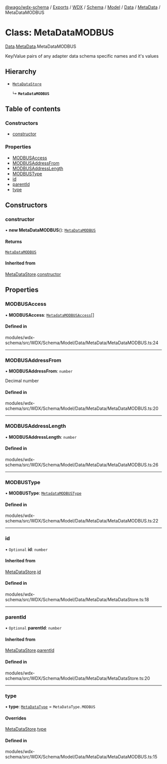 [@wago/wdx-schema](../README.md) / [Exports](../modules.md) / [WDX](../modules/WDX.md) / [Schema](../modules/WDX.Schema.md) / [Model](../modules/WDX.Schema.Model.md) / [Data](../modules/WDX.Schema.Model.Data.md) / [MetaData](../modules/WDX.Schema.Model.Data.MetaData.md) / MetaDataMODBUS

# Class: MetaDataMODBUS

[Data](../modules/WDX.Schema.Model.Data.md).[MetaData](../modules/WDX.Schema.Model.Data.MetaData.md).MetaDataMODBUS

Key/Value pairs of any adapter data schema specific names and it's values

## Hierarchy

- [`MetaDataStore`](WDX.Schema.Model.Data.MetaData.MetaDataStore.md)

  ↳ **`MetaDataMODBUS`**

## Table of contents

### Constructors

- [constructor](WDX.Schema.Model.Data.MetaData.MetaDataMODBUS.md#constructor)

### Properties

- [MODBUSAccess](WDX.Schema.Model.Data.MetaData.MetaDataMODBUS.md#modbusaccess)
- [MODBUSAddressFrom](WDX.Schema.Model.Data.MetaData.MetaDataMODBUS.md#modbusaddressfrom)
- [MODBUSAddressLength](WDX.Schema.Model.Data.MetaData.MetaDataMODBUS.md#modbusaddresslength)
- [MODBUSType](WDX.Schema.Model.Data.MetaData.MetaDataMODBUS.md#modbustype)
- [id](WDX.Schema.Model.Data.MetaData.MetaDataMODBUS.md#id)
- [parentId](WDX.Schema.Model.Data.MetaData.MetaDataMODBUS.md#parentid)
- [type](WDX.Schema.Model.Data.MetaData.MetaDataMODBUS.md#type)

## Constructors

### constructor

• **new MetaDataMODBUS**(): [`MetaDataMODBUS`](WDX.Schema.Model.Data.MetaData.MetaDataMODBUS.md)

#### Returns

[`MetaDataMODBUS`](WDX.Schema.Model.Data.MetaData.MetaDataMODBUS.md)

#### Inherited from

[MetaDataStore](WDX.Schema.Model.Data.MetaData.MetaDataStore.md).[constructor](WDX.Schema.Model.Data.MetaData.MetaDataStore.md#constructor)

## Properties

### MODBUSAccess

• **MODBUSAccess**: [`MetadataMODBUSAccess`](../enums/WDX.Schema.Model.Data.MetaData.MetadataMODBUSAccess.md)[]

#### Defined in

modules/wdx-schema/src/WDX/Schema/Model/Data/MetaData/MetaDataMODBUS.ts:24

___

### MODBUSAddressFrom

• **MODBUSAddressFrom**: `number`

Decimal number

#### Defined in

modules/wdx-schema/src/WDX/Schema/Model/Data/MetaData/MetaDataMODBUS.ts:20

___

### MODBUSAddressLength

• **MODBUSAddressLength**: `number`

#### Defined in

modules/wdx-schema/src/WDX/Schema/Model/Data/MetaData/MetaDataMODBUS.ts:26

___

### MODBUSType

• **MODBUSType**: [`MetadataMODBUSType`](../enums/WDX.Schema.Model.Data.MetaData.MetadataMODBUSType.md)

#### Defined in

modules/wdx-schema/src/WDX/Schema/Model/Data/MetaData/MetaDataMODBUS.ts:22

___

### id

• `Optional` **id**: `number`

#### Inherited from

[MetaDataStore](WDX.Schema.Model.Data.MetaData.MetaDataStore.md).[id](WDX.Schema.Model.Data.MetaData.MetaDataStore.md#id)

#### Defined in

modules/wdx-schema/src/WDX/Schema/Model/Data/MetaData/MetaDataStore.ts:18

___

### parentId

• `Optional` **parentId**: `number`

#### Inherited from

[MetaDataStore](WDX.Schema.Model.Data.MetaData.MetaDataStore.md).[parentId](WDX.Schema.Model.Data.MetaData.MetaDataStore.md#parentid)

#### Defined in

modules/wdx-schema/src/WDX/Schema/Model/Data/MetaData/MetaDataStore.ts:20

___

### type

• **type**: [`MetaDataType`](../enums/WDX.Schema.Model.Data.MetaData.MetaDataType.md) = `MetaDataType.MODBUS`

#### Overrides

[MetaDataStore](WDX.Schema.Model.Data.MetaData.MetaDataStore.md).[type](WDX.Schema.Model.Data.MetaData.MetaDataStore.md#type)

#### Defined in

modules/wdx-schema/src/WDX/Schema/Model/Data/MetaData/MetaDataMODBUS.ts:15
